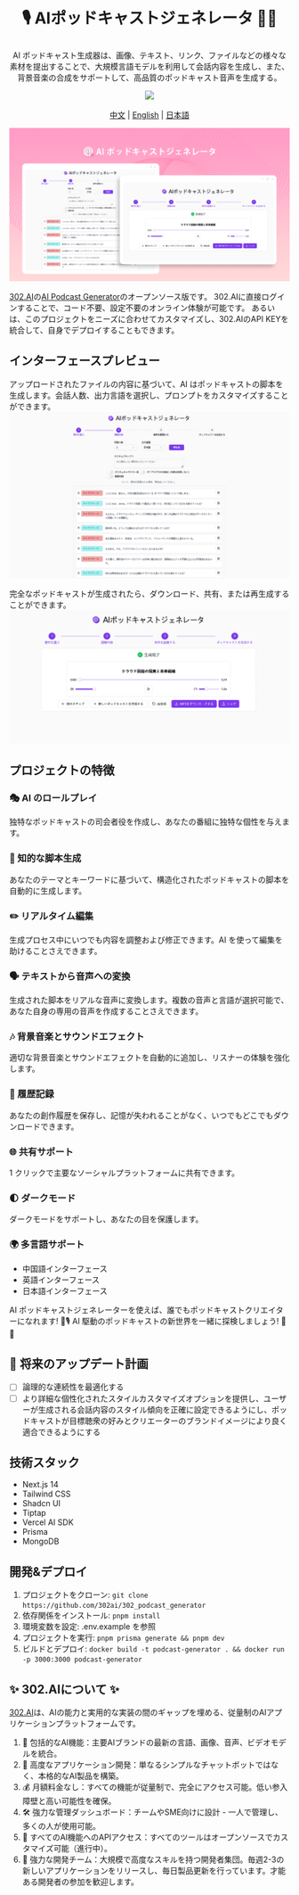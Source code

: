 # <p align="center">🎙️ AIポッドキャストジェネレータ 🚀✨</p>

<p align="center">AI ポッドキャスト生成器は、画像、テキスト、リンク、ファイルなどの様々な素材を提出することで、大規模言語モデルを利用して会話内容を生成し、また、背景音楽の合成をサポートして、高品質のポッドキャスト音声を生成する。</p>

<p align="center"><a href="https://302.ai/ja/tools/podcast/" target="blank"><img src="https://file.302ai.cn/gpt/imgs/github/302_badge.png" /></a></p >

<p align="center"><a href="README_zh.md">中文</a> | <a href="README.md">English</a> | <a href="README_ja.md">日本語</a></p>

![1. 素材を選択](docs/播客生成器jp.png)

[302.AI](https://302.ai)の[AI Podcast Generator](https://302.ai/ja/tools/podcast/)のオープンソース版です。
302.AIに直接ログインすることで、コード不要、設定不要のオンライン体験が可能です。
あるいは、このプロジェクトをニーズに合わせてカスタマイズし、302.AIのAPI KEYを統合して、自身でデプロイすることもできます。

## インターフェースプレビュー
アップロードされたファイルの内容に基づいて、AI はポッドキャストの脚本を生成します。会話人数、出力言語を選択し、プロンプトをカスタマイズすることができます。
![1. 素材を選択](docs/播客日1.png)     

完全なポッドキャストが生成されたら、ダウンロード、共有、または再生成することができます。
![2. コンテンツを調整](docs/播客日2.png)

## プロジェクトの特徴
### 🎭 AI のロールプレイ
独特なポッドキャストの司会者役を作成し、あなたの番組に独特な個性を与えます。
### 📝 知的な脚本生成
あなたのテーマとキーワードに基づいて、構造化されたポッドキャストの脚本を自動的に生成します。
### ✏️ リアルタイム編集
生成プロセス中にいつでも内容を調整および修正できます。AI を使って編集を助けることさえできます。
### 🗣️ テキストから音声への変換
生成された脚本をリアルな音声に変換します。複数の音声と言語が選択可能で、あなた自身の専用の音声を作成することさえできます。
### 🎶 背景音楽とサウンドエフェクト
適切な背景音楽とサウンドエフェクトを自動的に追加し、リスナーの体験を強化します。
### 📜 履歴記録
あなたの創作履歴を保存し、記憶が失われることがなく、いつでもどこでもダウンロードできます。
### 🌐 共有サポート
1 クリックで主要なソーシャルプラットフォームに共有できます。
### 🌓 ダークモード
ダークモードをサポートし、あなたの目を保護します。
### 🌍 多言語サポート
- 中国語インターフェース
- 英語インターフェース
- 日本語インターフェース

AI ポッドキャストジェネレーターを使えば、誰でもポッドキャストクリエイターになれます! 🎉🎙️ AI 駆動のポッドキャストの新世界を一緒に探検しましょう! 🌟🚀

## 🚩 将来のアップデート計画
- [ ] 論理的な連続性を最適化する
- [ ] より詳細な個性化されたスタイルカスタマイズオプションを提供し、ユーザーが生成される会話内容のスタイル傾向を正確に設定できるようにし、ポッドキャストが目標聴衆の好みとクリエーターのブランドイメージにより良く適合できるようにする

## 技術スタック
- Next.js 14
- Tailwind CSS
- Shadcn UI
- Tiptap
- Vercel AI SDK
- Prisma
- MongoDB

## 開発&デプロイ
1. プロジェクトをクローン: `git clone https://github.com/302ai/302_podcast_generator`
2. 依存関係をインストール: `pnpm install`
3. 環境変数を設定: .env.example を参照
4. プロジェクトを実行: `pnpm prisma generate && pnpm dev`
5. ビルドとデプロイ: `docker build -t podcast-generator . && docker run -p 3000:3000 podcast-generator`


## ✨ 302.AIについて ✨
[302.AI](https://302.ai)は、AIの能力と実用的な実装の間のギャップを埋める、従量制のAIアプリケーションプラットフォームです。
1. 🧠 包括的なAI機能：主要AIブランドの最新の言語、画像、音声、ビデオモデルを統合。
2. 🚀 高度なアプリケーション開発：単なるシンプルなチャットボットではなく、本格的なAI製品を構築。
3. 💰 月額料金なし：すべての機能が従量制で、完全にアクセス可能。低い参入障壁と高い可能性を確保。
4. 🛠 強力な管理ダッシュボード：チームやSME向けに設計 - 一人で管理し、多くの人が使用可能。
5. 🔗 すべてのAI機能へのAPIアクセス：すべてのツールはオープンソースでカスタマイズ可能（進行中）。
6. 💪 強力な開発チーム：大規模で高度なスキルを持つ開発者集団。毎週2-3の新しいアプリケーションをリリースし、毎日製品更新を行っています。才能ある開発者の参加を歓迎します。
